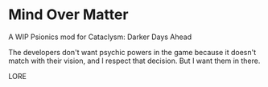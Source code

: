 # Mind Over Matter
A WIP Psionics mod for Cataclysm: Darker Days Ahead

The developers don't want psychic powers in the game because it doesn't match with their vision, and I respect that decision. But I want them in there.

LORE


